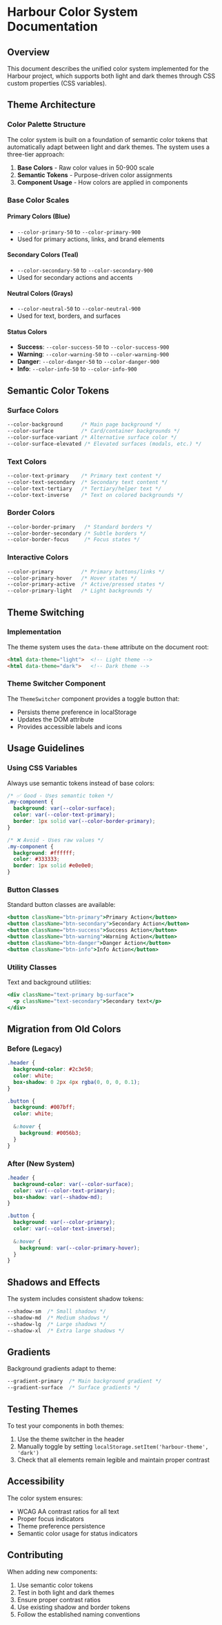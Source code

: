 # Harbour Color System Documentation

## Overview

This document describes the unified color system implemented for the Harbour project, which supports both light and dark themes through CSS custom properties (CSS variables).

## Theme Architecture

### Color Palette Structure

The color system is built on a foundation of semantic color tokens that automatically adapt between light and dark themes. The system uses a three-tier approach:

1. **Base Colors** - Raw color values in 50-900 scale
2. **Semantic Tokens** - Purpose-driven color assignments
3. **Component Usage** - How colors are applied in components

### Base Color Scales

#### Primary Colors (Blue)
- `--color-primary-50` to `--color-primary-900`
- Used for primary actions, links, and brand elements

#### Secondary Colors (Teal)
- `--color-secondary-50` to `--color-secondary-900`
- Used for secondary actions and accents

#### Neutral Colors (Grays)
- `--color-neutral-50` to `--color-neutral-900`
- Used for text, borders, and surfaces

#### Status Colors
- **Success**: `--color-success-50` to `--color-success-900`
- **Warning**: `--color-warning-50` to `--color-warning-900`
- **Danger**: `--color-danger-50` to `--color-danger-900`
- **Info**: `--color-info-50` to `--color-info-900`

## Semantic Color Tokens

### Surface Colors
```css
--color-background      /* Main page background */
--color-surface         /* Card/container backgrounds */
--color-surface-variant /* Alternative surface color */
--color-surface-elevated /* Elevated surfaces (modals, etc.) */
```

### Text Colors
```css
--color-text-primary    /* Primary text content */
--color-text-secondary  /* Secondary text content */
--color-text-tertiary   /* Tertiary/helper text */
--color-text-inverse    /* Text on colored backgrounds */
```

### Border Colors
```css
--color-border-primary   /* Standard borders */
--color-border-secondary /* Subtle borders */
--color-border-focus     /* Focus states */
```

### Interactive Colors
```css
--color-primary         /* Primary buttons/links */
--color-primary-hover   /* Hover states */
--color-primary-active  /* Active/pressed states */
--color-primary-light   /* Light backgrounds */
```

## Theme Switching

### Implementation
The theme system uses the `data-theme` attribute on the document root:

```html
<html data-theme="light">  <!-- Light theme -->
<html data-theme="dark">   <!-- Dark theme -->
```

### Theme Switcher Component
The `ThemeSwitcher` component provides a toggle button that:
- Persists theme preference in localStorage
- Updates the DOM attribute
- Provides accessible labels and icons

## Usage Guidelines

### Using CSS Variables
Always use semantic tokens instead of base colors:

```scss
/* ✅ Good - Uses semantic token */
.my-component {
  background: var(--color-surface);
  color: var(--color-text-primary);
  border: 1px solid var(--color-border-primary);
}

/* ❌ Avoid - Uses raw values */
.my-component {
  background: #ffffff;
  color: #333333;
  border: 1px solid #e0e0e0;
}
```

### Button Classes
Standard button classes are available:

```jsx
<button className="btn-primary">Primary Action</button>
<button className="btn-secondary">Secondary Action</button>
<button className="btn-success">Success Action</button>
<button className="btn-warning">Warning Action</button>
<button className="btn-danger">Danger Action</button>
<button className="btn-info">Info Action</button>
```

### Utility Classes
Text and background utilities:

```jsx
<div className="text-primary bg-surface">
  <p className="text-secondary">Secondary text</p>
</div>
```

## Migration from Old Colors

### Before (Legacy)
```scss
.header {
  background-color: #2c3e50;
  color: white;
  box-shadow: 0 2px 4px rgba(0, 0, 0, 0.1);
}

.button {
  background: #007bff;
  color: white;
  
  &:hover {
    background: #0056b3;
  }
}
```

### After (New System)
```scss
.header {
  background-color: var(--color-surface);
  color: var(--color-text-primary);
  box-shadow: var(--shadow-md);
}

.button {
  background: var(--color-primary);
  color: var(--color-text-inverse);
  
  &:hover {
    background: var(--color-primary-hover);
  }
}
```

## Shadows and Effects

The system includes consistent shadow tokens:

```css
--shadow-sm  /* Small shadows */
--shadow-md  /* Medium shadows */
--shadow-lg  /* Large shadows */
--shadow-xl  /* Extra large shadows */
```

## Gradients

Background gradients adapt to theme:

```css
--gradient-primary  /* Main background gradient */
--gradient-surface  /* Surface gradients */
```

## Testing Themes

To test your components in both themes:

1. Use the theme switcher in the header
2. Manually toggle by setting `localStorage.setItem('harbour-theme', 'dark')`
3. Check that all elements remain legible and maintain proper contrast

## Accessibility

The color system ensures:
- WCAG AA contrast ratios for all text
- Proper focus indicators
- Theme preference persistence
- Semantic color usage for status indicators

## Contributing

When adding new components:

1. Use semantic color tokens
2. Test in both light and dark themes
3. Ensure proper contrast ratios
4. Use existing shadow and border tokens
5. Follow the established naming conventions
